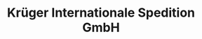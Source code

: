 ---
title: "Krüger Internationale Spedition GmbH"
url: /frankfurt-am-main/krueger-internationale-spedition-gmbh/
shop: Allgemein
---